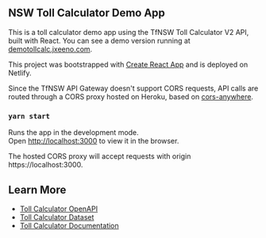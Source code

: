 ## NSW Toll Calculator Demo App

This is a toll calculator demo app using the TfNSW Toll Calculator V2 API, built with React.  You can see a demo version running at [demotollcalc.jxeeno.com](https://demotollcalc.jxeeno.com/).

This project was bootstrapped with [Create React App](https://github.com/facebook/create-react-app) and is deployed on Netlify.

Since the TfNSW API Gateway doesn't support CORS requests, API calls are routed through a CORS proxy hosted on Heroku, based on [cors-anywhere](https://github.com/Rob--W/cors-anywhere).

### `yarn start`

Runs the app in the development mode.<br />
Open [http://localhost:3000](http://localhost:3000) to view it in the browser.

The hosted CORS proxy will accept requests with origin https://localhost:3000.

## Learn More

* [Toll Calculator OpenAPI](https://opendata.transport.nsw.gov.au/node/7407/exploreapi)
* [Toll Calculator Dataset](https://opendata.transport.nsw.gov.au/dataset/toll-calculator-api)
* [Toll Calculator Documentation](https://opendata.transport.nsw.gov.au/dataset/toll-calculator-api/resource/d27d1a15-7693-4ebf-988a-b27abcae4a75)
